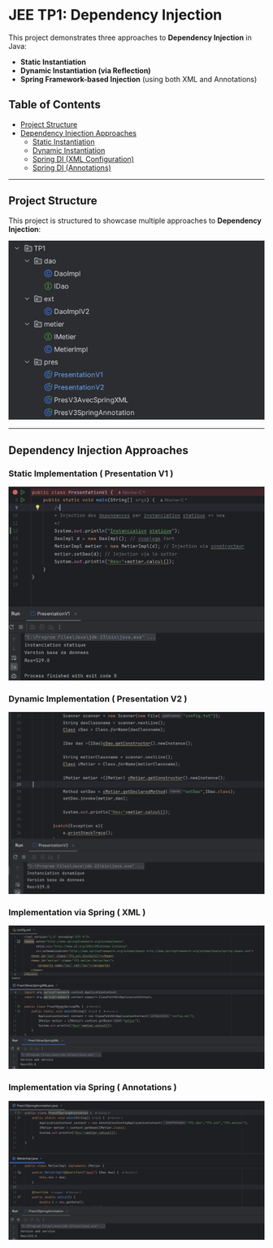 # JEE TP1: Dependency Injection

This project demonstrates three approaches to **Dependency Injection** in Java:

- **Static Instantiation**
- **Dynamic Instantiation (via Reflection)**
- **Spring Framework-based Injection** (using both XML and Annotations)

## Table of Contents

- [Project Structure](#project-structure)
- [Dependency Injection Approaches](#dependency-injection-approaches)
  - [Static Instantiation](#static-implementation--presentation-v1-)
  - [Dynamic Instantiation](#dynamic-implementation--presentation-v1-)
  - [Spring DI (XML Configuration)](#implementation-via-spring--xml-)
  - [Spring DI (Annotations)](#implementation-via-spring--xml-)
---

## Project Structure

This project is structured to showcase multiple approaches to **Dependency Injection**:

![Project Structure](img.png)

---

## Dependency Injection Approaches

### Static Implementation ( Presentation V1 )
![static.png](static.png)

### Dynamic Implementation ( Presentation V2 )
![dynamic.png](dynamique.png)

### Implementation via Spring ( XML )
![springxml.png](springxml.png)

### Implementation via Spring ( Annotations )
![springannotation.png](springannotation.png)
